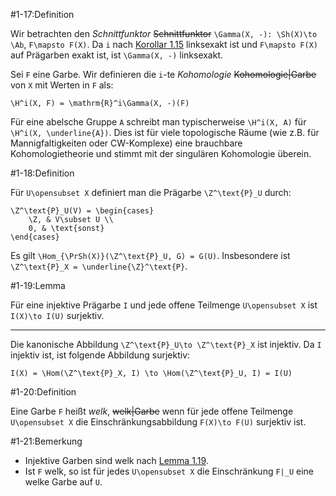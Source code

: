 #1-17:Definition

Wir betrachten den *Schnittfunktor* ~~Schnittfunktor~~ `\Gamma(X, -): \Sh(X)\to \Ab`, `F\mapsto F(X)`. Da `i` nach [Korollar 1.15](#1-15) linksexakt ist und `F\mapsto F(X)` auf Prägarben exakt ist, ist `\Gamma(X, -)` linksexakt.

Sei `F` eine Garbe. Wir definieren die `i`-te *Kohomologie* ~~Kohomologie|Garbe~~ von `X` mit Werten in `F` als:

    \H^i(X, F) = \mathrm{R}^i\Gamma(X, -)(F)

Für eine abelsche Gruppe `A` schreibt man typischerweise `\H^i(X, A)` für `\H^i(X, \underline{A})`. Dies ist für viele topologische Räume (wie z.B. für Mannigfaltigkeiten oder CW-Komplexe) eine brauchbare Kohomologietheorie und stimmt mit der singulären Kohomologie überein.

#1-18:Definition

Für `U\opensubset X` definiert man die Prägarbe `\Z^\text{P}_U` durch:

    \Z^\text{P}_U(V) = \begin{cases}
        \Z, & V\subset U \\
        0, & \text{sonst}
    \end{cases}

Es gilt `\Hom_{\PrSh(X)}(\Z^\text{P}_U, G) = G(U)`. Insbesondere ist `\Z^\text{P}_X = \underline{\Z}^\text{P}`.

#1-19:Lemma

Für eine injektive Prägarbe `I` und jede offene Teilmenge `U\opensubset X` ist `I(X)\to I(U)` surjektiv.

---

Die kanonische Abbildung `\Z^\text{P}_U\to \Z^\text{P}_X` ist injektiv. Da `I` injektiv ist, ist folgende Abbildung surjektiv:

    I(X) = \Hom(\Z^\text{P}_X, I) \to \Hom(\Z^\text{P}_U, I) = I(U)

#1-20:Definition

Eine Garbe `F` heißt *welk*, ~~welk|Garbe~~ wenn für jede offene Teilmenge `U\opensubset X` die Einschränkungsabbildung `F(X)\to F(U)` surjektiv ist.

#1-21:Bemerkung

* Injektive Garben sind welk nach [Lemma 1.19](#1-19).
* Ist `F` welk, so ist für jedes `U\opensubset X` die Einschränkung `F|_U` eine welke Garbe auf `U`.
